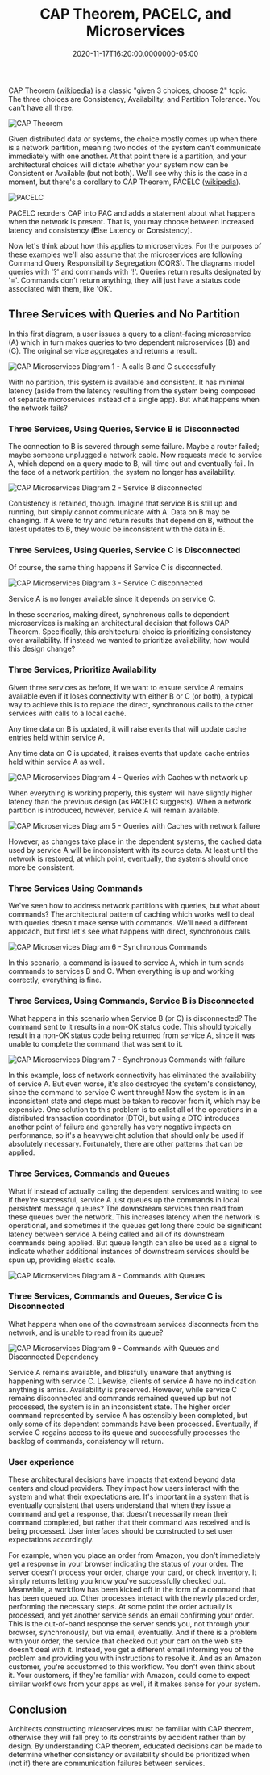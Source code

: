 ﻿---
title: CAP Theorem, PACELC, and Microservices
date: "2020-11-17T16:20:00.0000000-05:00"
description: CAP Theorem generally applies to distribute databases. PACELC builds on CAP and describes system behavior when no network partition exists. Both of these can be applied in the context of microservices.
featuredImage: /img/cap-pacelc-and-microservices.png
---

CAP Theorem ([wikipedia](https://en.wikipedia.org/wiki/CAP_theorem)) is a classic "given 3 choices, choose 2" topic. The three choices are Consistency, Availability, and Partition Tolerance. You can't have all three.

![CAP Theorem](/img/cap-theorem.png)

Given distributed data or systems, the choice mostly comes up when there is a network partition, meaning two nodes of the system can't communicate immediately with one another. At that point there is a partition, and your architectural choices will dictate whether your system now can be Consistent or Available (but not both). We'll see why this is the case in a moment, but there's a corollary to CAP Theorem, PACELC ([wikipedia](https://en.wikipedia.org/wiki/PACELC_theorem)).

![PACELC](/img/pacelc.png)

PACELC reorders CAP into PAC and adds a statement about what happens when the network is present. That is, you may choose between increased latency and consistency (**E**lse **L**atency or **C**onsistency).

Now let's think about how this applies to microservices. For the purposes of these examples we'll also assume that the microservices are following Command Query Responsibility Segregation (CQRS). The diagrams model queries with '?' and commands with '!'. Queries return results designated by '='. Commands don't return anything, they will just have a status code associated with them, like 'OK'.

## Three Services with Queries and No Partition

In this first diagram, a user issues a query to a client-facing microservice (A) which in turn makes queries to two dependent microservices (B) and (C). The original service aggregates and returns a result.

![CAP Microservices Diagram 1 - A calls B and C successfully](/img/cap-microservices-01.png)

With no partition, this system is available and consistent. It has minimal latency (aside from the latency resulting from the system being composed of separate microservices instead of a single app). But what happens when the network fails?

### Three Services, Using Queries, Service B is Disconnected

The connection to B is severed through some failure. Maybe a router failed; maybe someone unplugged a network cable. Now requests made to service A, which depend on a query made to B, will time out and eventually fail. In the face of a network partition, the system no longer has availability.

![CAP Microservices Diagram 2 - Service B disconnected](/img/cap-microservices-02.png)

Consistency is retained, though. Imagine that service B is still up and running, but simply cannot communicate with A. Data on B may be changing. If A were to try and return results that depend on B, without the latest updates to B, they would be inconsistent with the data in B.

### Three Services, Using Queries, Service C is Disconnected

Of course, the same thing happens if Service C is disconnected.

![CAP Microservices Diagram 3 - Service C disconnected](/img/cap-microservices-03.png)

Service A is no longer available since it depends on service C.

In these scenarios, making direct, synchronous calls to dependent microservices is making an architectural decision that follows CAP Theorem. Specifically, this architectural choice is prioritizing consistency over availability. If instead we wanted to prioritize availability, how would this design change?

### Three Services, Prioritize Availability

Given three services as before, if we want to ensure service A remains available even if it loses connectivity with either B or C (or both), a typical way to achieve this is to replace the direct, synchronous calls to the other services with calls to a local cache.

Any time data on B is updated, it will raise events that will update cache entries held within service A.

Any time data on C is updated, it raises events that update cache entries held within service A as well.

![CAP Microservices Diagram 4 - Queries with Caches with network up](/img/cap-microservices-04.png)

When everything is working properly, this system will have slightly higher latency than the previous design (as PACELC suggests). When a network partition is introduced, however, service A will remain available.

![CAP Microservices Diagram 5 - Queries with Caches with network failure](/img/cap-microservices-05.png)

However, as changes take place in the dependent systems, the cached data used by service A will be inconsistent with its source data. At least until the network is restored, at which point, eventually, the systems should once more be consistent.

### Three Services Using Commands

We've seen how to address network partitions with queries, but what about commands? The architectural pattern of caching which works well to deal with queries doesn't make sense with commands. We'll need a different approach, but first let's see what happens with direct, synchronous calls.

![CAP Microservices Diagram 6 - Synchronous Commands](/img/cap-microservices-06.png)

In this scenario, a command is issued to service A, which in turn sends commands to services B and C. When everything is up and working correctly, everything is fine.

### Three Services, Using Commands, Service B is Disconnected

What happens in this scenario when Service B (or C) is disconnected? The command sent to it results in a non-OK status code. This should typically result in a non-OK status code being returned from service A, since it was unable to complete the command that was sent to it.

![CAP Microservices Diagram 7 - Synchronous Commands with failure](/img/cap-microservices-07.png)

In this example, loss of network connectivity has eliminated the availability of service A. But even worse, it's also destroyed the system's consistency, since the command to service C went through! Now the system is in an inconsistent state and steps must be taken to recover from it, which may be expensive. One solution to this problem is to enlist all of the operations in a distributed transaction coordinator (DTC), but using a DTC introduces another point of failure and generally has very negative impacts on performance, so it's a heavyweight solution that should only be used if absolutely necessary. Fortunately, there are other patterns that can be applied.

### Three Services, Commands and Queues

What if instead of actually calling the dependent services and waiting to see if they're successful, service A just queues up the commands in local persistent message queues? The downstream services then read from these queues over the network. This increases latency when the network is operational, and sometimes if the queues get long there could be significant latency between service A being called and all of its downstream commands being applied. But queue length can also be used as a signal to indicate whether additional instances of downstream services should be spun up, providing elastic scale.

![CAP Microservices Diagram 8 - Commands with Queues](/img/cap-microservices-08.png)

### Three Services, Commands and Queues, Service C is Disconnected

What happens when one of the downstream services disconnects from the network, and is unable to read from its queue?

![CAP Microservices Diagram 9 - Commands with Queues and Disconnected Dependency](/img/cap-microservices-09.png)

Service A remains available, and blissfully unaware that anything is happening with service C. Likewise, clients of service A have no indication anything is amiss. Availability is preserved. However, while service C remains disconnected and commands remained queued up but not processed, the system is in an inconsistent state. The higher order command represented by service A has ostensibly been completed, but only some of its dependent commands have been processed. Eventually, if service C regains access to its queue and successfully processes the backlog of commands, consistency will return.

### User experience

These architectural decisions have impacts that extend beyond data centers and cloud providers. They impact how users interact with the system and what their expectations are. It's important in a system that is eventually consistent that users understand that when they issue a command and get a response, that doesn't necessarily mean their command completed, but rather that their command was received and is being processed. User interfaces should be constructed to set user expectations accordingly.

For example, when you place an order from Amazon, you don't immediately get a response in your browser indicating the status of your order. The server doesn't process your order, charge your card, or check inventory. It simply returns letting you know you've successfully checked out. Meanwhile, a workflow has been kicked off in the form of a command that has been queued up. Other processes interact with the newly placed order, performing the necessary steps. At some point the order actually is processed, and yet another service sends an email confirming your order. This is the out-of-band response the server sends you, not through your browser, synchronously, but via email, eventually. And if there is a problem with your order, the service that checked out your cart on the web site doesn't deal with it. Instead, you get a different email informing you of the problem and providing you with instructions to resolve it. And as an Amazon customer, you're accustomed to this workflow. You don't even think about it. Your customers, if they're familiar with Amazon, could come to expect similar workflows from your apps as well, if it makes sense for your system.

## Conclusion

Architects constructing microservices must be familiar with CAP theorem, otherwise they will fall prey to its constraints by accident rather than by design. By understanding CAP theorem, educated decisions can be made to determine whether consistency or availability should be prioritized when (not if) there are communication failures between services.

